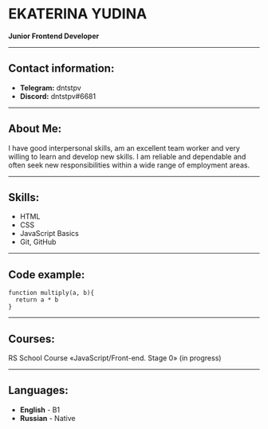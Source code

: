 # EKATERINA YUDINA
**Junior Frontend Developer**


---
## Contact information:
* **Telegram:** dntstpv
* **Discord:** dntstpv#6681


---
## About Me:
I have good interpersonal skills, am an excellent team worker and very willing to learn and develop new skills.
I am reliable and dependable and often seek new responsibilities within a wide range of employment areas.


---
## Skills:
* HTML
* CSS
* JavaScript Basics
* Git, GitHub


---
## Code example:
```
function multiply(a, b){
  return a * b
}
```


---
## Courses:
RS School Course «JavaScript/Front-end. Stage 0» (in progress)


---
## Languages:
* **English** - B1
* **Russian** - Native

